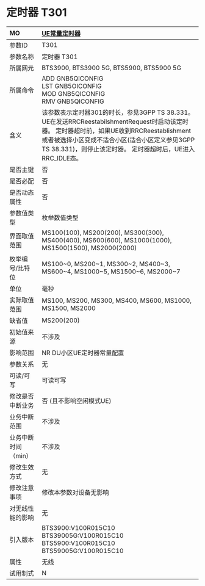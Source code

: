 # 定时器 T301<table><thread><tr><th align = "left">MO</th><th align = "left"><a href = "index.html#定时器 T301-7">UE常量定时器</a></td></tr></thread><tbody><tr><td>参数ID</td><td>T301</td></tr><tr><td>参数名称</td><td>定时器 T301</td></tr><tr><td>所属网元</td><td>BTS3900, BTS3900 5G, BTS5900, BTS5900 5G</td></tr><tr><td>所属命令</td><td>ADD GNB5QICONFIG<br>LST GNB5OICONFIG<br>MOD GNB5QICONFIG<br>RMV GNB5QICONFIG</td></tr><tr><td>含义</td><td>该参数表示定时器301的时长，参见3GPP TS 38.331。
UE在发送RRCReestabilshmentRequest时启动该定时器。
定时器超时前，如果UE收到RRCReestablishment或者被选择小区变成不适合小区(适合小区定义参见3GPP TS 38.331)，则停止该定时器。
定时器超时后，UE进入RRC_IDLE态。</td></tr><tr><td>是否主键</td><td>否</td></tr><tr><td>是否必配</td><td>否</td></tr><tr><td>是否动态属性</td><td>否</td></tr><tr><td>参数值类型</td><td>枚举数值类型</td></tr><tr><td>界面取值范围</td><td>MS100(100), MS200(200), MS300(300), MS400(400), MS600(600), MS1000(1000), MS1500(1500), MS2000(2000)</td></tr><tr><td>枚举编号/比特位</td><td>MS100~0, MS200~1, MS300~2, MS400~3, MS600~4, MS1000~5, MS1500~6, MS2000~7</td></tr><tr><td>单位</td><td>毫秒</td></tr><tr><td>实际取值范围</td><td>MS100, MS200, MS300, MS400, MS600, MS1000, MS1500, MS2000</td></tr><tr><td>缺省值</td><td>MS200(200)</td></tr><tr><td>初始值来源</td><td>不涉及</td></tr><tr><td>影响范围</td><td>NR DU小区UE定时器常量配置</td></tr><tr><td>参数关系</td><td>无</td></tr><tr><td>可读/可写</td><td>可读可写</td></tr><tr><td>修改是否中断业务</td><td>否 (且不影响空闲模式UE)</td></tr><tr><td>业务中断范围</td><td>不涉及</td></tr><tr><td>业务中断时间（min）</td><td>不涉及</td></tr><tr><td>修改生效方式</td><td>无</td></tr><tr><td>修改注意事项</td><td>修改本参数对设备无影响</td></tr><tr><td>对无线性能的影响</td><td>无</td></tr><tr><td>引入版本</td><td>BTS3900:V100R015C10<br>BTS39005G:V100R015C10<br>BTS5900:V100R015C10<br>BTS59005G:V100R015C10</td></tr><tr><td>属性</td><td>无线</td></tr><tr><td>试用制式</td><td>N</td></tr></tbody></table>